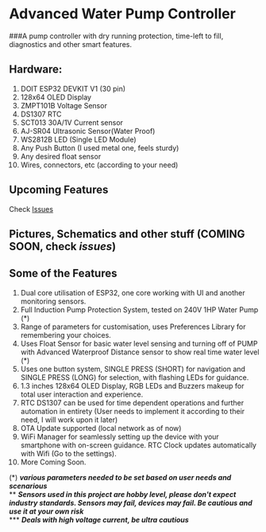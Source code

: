 # Advanced Water Pump Controller
###A pump controller with dry running protection, time-left to fill, diagnostics and other smart features.

## Hardware:
1. DOIT ESP32 DEVKIT V1 (30 pin)
2. 128x64 OLED Display
3. ZMPT101B Voltage Sensor
4. DS1307 RTC
5. SCT013 30A/1V Current sensor
6. AJ-SR04 Ultrasonic Sensor(Water Proof)
7. WS2812B LED (Single LED Module)
8. Any Push Button (I used metal one, feels sturdy)
9. Any desired float sensor
10. Wires, connectors, etc (according to your need)

## Upcoming Features
Check [Issues](https://github.com/KamadoTanjiro-beep/Advanced-Water-Pump-Controller/issues)

## Pictures, Schematics and other stuff (COMING SOON, check ***issues***)

## Some of the Features
1. Dual core utilisation of ESP32, one core working with UI and another monitoring sensors.
2. Full Induction Pump Protection System, tested on 240V 1HP Water Pump (*)
3. Range of parameters for customisation, uses Preferences Library for remembering your choices.
4. Uses Float Sensor for basic water level sensing and turning off of PUMP with Advanced Waterproof Distance sensor to show real time water level (*)
5. Uses one button system, SINGLE PRESS (SHORT) for navigation and SINGLE PRESS (LONG) for selection, with flashing LEDs for guidance.
6. 1.3 inches 128x64 OLED Display, RGB LEDs and Buzzers makeup for total user interaction and experience.
7. RTC DS1307 can be used for time dependent operations and further automation in entirety (User needs to implement it according to their need, I will work upon it later)
8. OTA Update supported (local network as of now)
9. WiFi Manager for seamlessly setting up the device with your smartphone with on-screen guidance. RTC Clock updates automatically with Wifi (Go to the settings).
10. More Coming Soon.

(*) ***various parameters needed to be set based on user needs and scenarious*** </br>
** ***Sensors used in this project are hobby level, please don't expect industry standards. Sensors may fail, devices may fail. Be cautious and use it at your own risk*** </br>
*** ***Deals with high voltage current, be ultra cautious***

